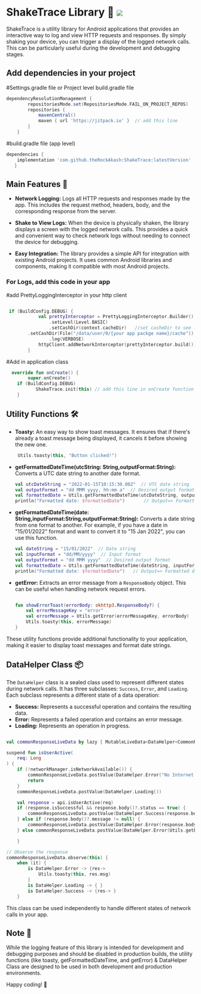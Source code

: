 
# ShakeTrace Library 📱 [![](https://jitpack.io/v/theRockAkash/ShakeTrace.svg)](https://jitpack.io/#theRockAkash/ShakeTrace)

ShakeTrace is a utility library for Android applications that provides an interactive way to log and view HTTP requests and responses. By simply shaking your device, you can trigger a display of the logged network calls. This can be particularly useful during the development and debugging stages.

## Add dependencies in your project

#Settings.gradle file or Project level build.gradle file
```groovy
dependencyResolutionManagement {
		repositoriesMode.set(RepositoriesMode.FAIL_ON_PROJECT_REPOS)
		repositories {
			mavenCentral()
			maven { url 'https://jitpack.io' }  // add this line
		}
	}
```

#build.gradle file (app level)
```groovy
dependencies {
	implementation 'com.github.theRockAkash:ShakeTrace:latestVersion'  // replace with latest version e.g. 1.3.0
   }
```



## Main Features 🌟

- **Network Logging:** Logs all HTTP requests and responses made by the app. This includes the request method, headers, body, and the corresponding response from the server.

- **Shake to View Logs:** When the device is physically shaken, the library displays a screen with the logged network calls. This provides a quick and convenient way to check network logs without needing to connect the device for debugging.

- **Easy Integration:** The library provides a simple API for integration with existing Android projects. It uses common Android libraries and components, making it compatible with most Android projects.

### For Logs, add this code in your app
#add PrettyLoggingInterceptor in your http client
```kotlin

 if (BuildConfig.DEBUG) {
            val prettyInterceptor = PrettyLoggingInterceptor.Builder()
                .setLevel(Level.BASIC)
                .setCashDir(context.cacheDir)   //set casheDir to see logs in app on shake event
		.setCashDir(File("/data/user/0/{your app packge name}/cache"))   //or pass file and replace {your app package name} with your actual app package name.
                .log(VERBOSE)                  
            httpClient.addNetworkInterceptor(prettyInterceptor.build())   // add prettyInterceptor in http client
        }
```


#Add in application class
```kotlin
  override fun onCreate() {
        super.onCreate()
 	if (BuildConfig.DEBUG)
           ShakeTrace.init(this) // add this line in onCreate function of application class only if you want to see logs on shake
    }
```

## Utility Functions 🛠️

- **Toasty:** An easy way to show toast messages. It ensures that if there's already a toast message being displayed, it cancels it before showing the new one.

	```kotlin
	 Utils.toasty(this, "Button clicked!")
	```
 
- **getFormattedDateTime(utcString: String,outputFormat:String):** Converts a UTC date string to another date format.

	```kotlin
 	val utcDateString = "2022-01-15T10:15:30.00Z"  // UTC date string
 	val outputFormat = "dd MMM yyyy, hh:mm a"  // Desired output format
 	val formattedDate = Utils.getFormattedDateTime(utcDateString, outputFormat)	
  	println("Formatted date: $formattedDate")		// Output=> Formatted date: 15 Jan 2022, 10:15 AM
	```
 
- **getFormattedDateTime(date: String,inputFormat:String,outputFormat:String):** Converts a date string from one format to another. For example, if you have a date in "15/01/2022" format and want to convert it to "15 Jan 2022", you can use this function.

	```kotlin
	val dateString = "15/01/2022"  // Date string
 	val inputFormat = "dd/MM/yyyy"  // Input format
 	val outputFormat = "dd MMM yyyy"  // Desired output format
	val formattedDate = Utils.getFormattedDateTime(dateString, inputFormat, outputFormat)
 	println("Formatted date: $formattedDate")	// Output=> Formatted date: 15 Jan 2022
	```

- **getError:** Extracts an error message from a `ResponseBody` object. This can be useful when handling network request errors.

	```kotlin

	fun showErrorToast(errorBody: okhttp3.ResponseBody?) {
 	    val errorMessageKey = "error"
 	    val errorMessage = Utils.getError(errorMessageKey, errorBody)
	    Utils.toasty(this, errorMessage)
	}
	```

These utility functions provide additional functionality to your application, making it easier to display toast messages and format date strings.

## DataHelper Class 📦

The `DataHelper` class is a sealed class used to represent different states during network calls. It has three subclasses: `Success`, `Error`, and `Loading`. Each subclass represents a different state of a data operation:

- **Success:** Represents a successful operation and contains the resulting data.
- **Error:** Represents a failed operation and contains an error message.
- **Loading:** Represents an operation in progress.

```kotlin

val commonResponseLiveData by lazy { MutableLiveData<DataHelper<CommonResponse>>() }

suspend fun isUserActive(
    req: Long
) {
    if (!networkManager.isNetworkAvailable()) {
        commonResponseLiveData.postValue(DataHelper.Error("No Internet Connection"))
        return
    }
    commonResponseLiveData.postValue(DataHelper.Loading())

    val response = api.isUserActive(req)
    if (response.isSuccessful && response.body()?.status == true) {
        commonResponseLiveData.postValue(DataHelper.Success(response.body()!!))
    } else if (response.body()?.message != null) {
        commonResponseLiveData.postValue(DataHelper.Error(response.body()!!.message))
    } else commonResponseLiveData.postValue(DataHelper.Error(Utils.getError("message",response.errorBody())))

    }

// Observe the response
commonResponseLiveData.observe(this) {
    when (it) {
        is DataHelper.Error -> {res->
            Utils.toasty(this, res.msg)
        }
        is DataHelper.Loading -> { }
        is DataHelper.Success -> {res-> }
    }
```

This class can be used independently to handle different states of network calls in your app.

## Note 📝

While the logging feature of this library is intended for development and debugging purposes and should be disabled in production builds, the utility functions (like toasty, getFormattedDateTime, and getError) & DataHelper Class are designed to be used in both development and production environments.



Happy coding! 🚀
